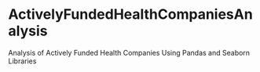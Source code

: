 # ActivelyFundedHealthCompaniesAnalysis
Analysis of Actively Funded Health Companies Using Pandas and Seaborn Libraries
